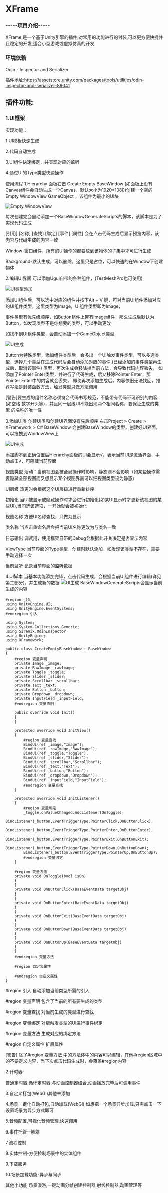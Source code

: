 XFrame
===========================



### -----项目介绍-----
XFrame 是一个基于Unity引擎的插件,对常用的功能进行的封装,可以更方便快捷并且稳定的开发,适合小型游戏或虚拟仿真的开发


### 环境依赖

Odin - Inspector and Serializer 

插件地址:https://assetstore.unity.com/packages/tools/utilities/odin-inspector-and-serializer-89041

## 插件功能:

### 1.UI框架

实现功能：

1.UI模板快速生成

2.代码自动生成

3.UI组件快速绑定，并实现对应的监听

4.通过UI的Type类型快速操作

使用流程
1.Hierarchy 面板右击 Create Empty BaseWindow (如面板上没有Canvas组件会自动生成一个Canvas，默认大小为1920*1080)创建一个空的Empty WindowView GameObject
，该组件为最小的UI块

![Empty WindowView](Documentation~/EmptyWindowView.png)

每次创建完会自动添加一个BaseWindowGenerateScripts的脚本，该脚本是为了实现代码生成

[引用] [名称] [查找] [绑定] [事件] [属性] 会在点击代码生成后显示预览内容，该内容与代码生成的内容一致

Window-窗口组件，所有的UI操作的都要放到该物体的子集中才可进行生成

Background-默认生成，可以删除，这里只是占位，可以快速的在Window下创建物体

2.编辑UI界面 可以添加Ugui自带的各种组件，(TestMeshPro也可使用)

![UI类型添加](Documentation~/UI类型添加.png)

添加UI组件后，可以选中对应的组件并按下Alt + V 键，可对当前UI组件添加对应的UI组件类型，这里类型为Image，UI组件类型即为Image，

事件类型有优先级顺序，如Button组件上带有Image组件，那么生成后默认为Button，如发现类型不是你想要的类型，可以手动更改

如找不到UI组件类型，会自动添加一个GameObject类型

![UI生成](Documentation~/UI类型Button.png)

Button为特殊类型，添加组件类型后，会多出一个UI触发事件类型，可以多选类型，选择几个类型在生成代码后会自动添加对应的事件,(已经添加的事件类型再生成后，取消该事件)
类型，再次生成会移除掉当前方法，会导致代码内容丢失， 如添加了Pointer Enter类型，并进行了代码生成，后又移除Pointer Enter，那Pointer Enter中的内容就会丢失，
即使再次添加生成后，内容依旧无法找回，推荐写法是封装函数方法，触发类型只做方法调用


[警告]要生成的组件名称必须符合代码书写规范，不能带有代码不可识别的内容(如空格 数字开头等)，并且同一层级UI不能出现两个相同名称，要保证生成的类型
的名称的唯一性

3.添加UI类 创建UI类和创建UI界面没有先后顺序
右击Project > Create > XFramework > C# BaseWindow 会创建BaseWindow的类型，创建好UI界面，可以拖拽到WindowView上

![UI生成](Documentation~/CreateEmptyBaseWindow.png)

添加脚本到正确位置后Hierarchy面板的UI会显示√，表示当前UI是激活界面，手动点击√，可隐藏当前界面

视图类型 活动：当前视图会被全局操作时影响，静态则不会影响（如某些操作需要隐藏全部视图而又想显示某个视图界面可以把视图类型设为静态）

UI层级 热更时会根据这个UI层级进行重新排序

初始化 当UI被显示或隐藏操作时才会进行初始化(如某UI显示时才更新该视图的某些UI),当勾选该选项，一开始就会被初始化

视图名称 方便UI名称查找，只做为显示

类名称 当点击重命名后会把当前UI名称更改为与类名一致

日志输出 调试用，使用框架自带的Debug会根据此开关决定是否显示内容

ViewType 当前界面的Type类型，创建时默认添加，如发现该类型不存在，需要手动选择一次

当前监听 记录当前界面的监听数据

4.UI脚本 当基本功能添加完毕，点击代码生成，会根据当前UI组件进行编辑(详见第二部分)，并生成新的数据
![UI生成](Documentation~/BaseWindowGenerateScripts.png)
BaseWindowGenerateScripts会显示当前生成的内容
```
#region 引入
using UnityEngine.UI;
using UnityEngine.EventSystems;
#endregion 引入

using System;
using System.Collections.Generic;
using Sirenix.OdinInspector;
using UnityEngine;
using XFramework;

public class CreateEmptyBaseWindow : BaseWindow
{
    #region 变量声明
    private Image _image;
    private RawImage _rawImage;
    private Toggle _toggle;
    private Slider _slider;
    private Scrollbar _scrollbar;
    private Text _text;
    private Button _button;
    private Dropdown _dropdown;
    private InputField _inputField;
    #endregion 变量声明

    public override void Init()
    {
    }

    protected override void InitView()
    {
        #region 变量查找
        BindUi(ref _image,"Image");
        BindUi(ref _rawImage,"RawImage");
        BindUi(ref _toggle,"Toggle");
        BindUi(ref _slider,"Slider");
        BindUi(ref _scrollbar,"Scrollbar");
        BindUi(ref _text,"Text");
        BindUi(ref _button,"Button");
        BindUi(ref _dropdown,"Dropdown");
        BindUi(ref _inputField,"InputField");
        #endregion 变量查找
    }

    protected override void InitListener()
    {
        #region 变量绑定
        _toggle.onValueChanged.AddListener(OnToggle);
        BindListener(_button,EventTriggerType.PointerClick,OnButtonClick);
        BindListener(_button,EventTriggerType.PointerEnter,OnButtonEnter);
        BindListener(_button,EventTriggerType.PointerExit,OnButtonExit);
        BindListener(_button,EventTriggerType.PointerDown,OnButtonDown);
        BindListener(_button,EventTriggerType.PointerUp,OnButtonUp);
        #endregion 变量绑定
    }

    #region 变量方法
    private void OnToggle(bool isOn)
    {
    }
    private void OnButtonClick(BaseEventData targetObj)
    {
    }
    private void OnButtonEnter(BaseEventData targetObj)
    {
    }
    private void OnButtonExit(BaseEventData targetObj)
    {
    }
    private void OnButtonDown(BaseEventData targetObj)
    {
    }
    private void OnButtonUp(BaseEventData targetObj)
    {
    }
    #endregion 变量方法

    #region 自定义属性

    #endregion 自定义属性
}
```
#region 引入 自动添加当前类型所需的引入

#region 变量声明 包含了当前的所有要生成的类型

#region 变量查找 对当前生成的类型进行查找

#region 变量绑定 对能触发类型的UI进行事件绑定

#region 变量方法 生成对应的绑定方法

#region 自定义属性 扩展属性

[警告] 除了#region 变量方法 中的方法体中的内容可以编辑，其他#region区域中的不要定义内容，当下次点击代码生成时，会覆盖#region内容



2.计时器-

普通定时器,循环定时器,与动画控制器结合,动画播放完毕后可调用事件

3.自定义打包(WebGl)其他未添加

4.场景一键化自动打包,自动加载(WebGl),如想把一个场景异步加载,只需点击一下设置场景为异步方式即可
 
5.音频配置,可视化音频管理,快速调用
 
6.事件托管--解耦
 
7.流程控制

8.实体控制-方便控制场景中的实体组件

9.下载服务

10.场景加载功能-异步与同步


其他小功能 场景漫游,一键动画分帧创建控制器,射线控制器,动画管理等
